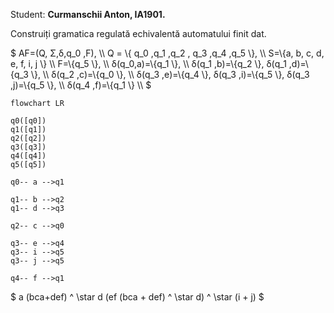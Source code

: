 Student: **Curmanschii Anton, IA1901.**

Construiți gramatica regulată echivalentă automatului finit  dat.

$
AF=(Q, Σ,δ,q_0 ,F), \\\\
Q = \\{ q_0 ,q_1 ,q_2 , q_3 ,q_4 ,q_5 \\}, \\\\
S=\\{a, b, c, d, e, f, i, j \\} \\\\
F=\\{q_5 \\}, \\\\
δ(q_0,a)=\\{q_1 \\},  \\\\
δ(q_1 ,b)=\\{q_2 \\}, 
δ(q_1 ,d)=\\{q_3 \\}, \\\\
δ(q_2 ,c)=\\{q_0 \\},  \\\\
δ(q_3 ,e)=\\{q_4 \\},
δ(q_3 ,i)=\\{q_5 \\},
δ(q_3 ,j)=\\{q_5 \\}, \\\\
δ(q_4 ,f)=\\{q_1 \\} \\\\
$


```mermaid
flowchart LR

q0([q0])
q1([q1])
q2([q2])
q3([q3])
q4([q4])
q5([q5])

q0-- a -->q1

q1-- b -->q2
q1-- d -->q3

q2-- c -->q0

q3-- e -->q4
q3-- i -->q5
q3-- j -->q5

q4-- f -->q1
```

$ a (bca+def) ^ \star d (ef (bca + def) ^ \star d) ^ \star (i + j) $